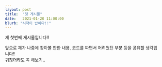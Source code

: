 ```yaml
---
layout: post
title:  "첫 게시물"
date:   2021-01-20 11:00:00
blurb: "시작이 반이다!!"
---
```


제 첫번째 게시물입니다!!

앞으로 제가 나중에 찾아볼 만한 내용, 코드를 짜면서 어려웠던 부분 등을 공유할 생각입니다!!
<br />
귀찮더라도 꼭 해보기..
